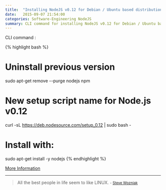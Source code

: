 ```yaml
---
title:  "Installing NodeJS v0.12 for Debian / Ubuntu based distributions"
date:   2015-09-07 21:54:00
categories: Software-Engineering NodeJS
summary: CLI command for installing NodeJS v0.12 for Debian / Ubuntu based distributions
---
```


CLI command :

{% highlight bash %}
# Uninstall previous version
sudo apt-get remove --purge nodejs npm

# New setup script name for Node.js v0.12
curl -sL https://deb.nodesource.com/setup_0.12 | sudo bash -

# Install with:
sudo apt-get install -y nodejs
{% endhighlight %}

[More Information](https://nodesource.com/blog/nodejs-v012-iojs-and-the-nodesource-linux-repositories)


---
> All the best people in life seem to like LINUX. 
> <small>- [Steve Wozniak](https://www.brainyquote.com/quotes/quotes/s/stevewozni349896.html)</small>

